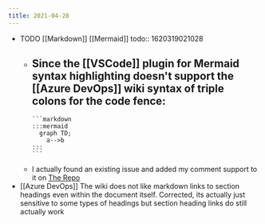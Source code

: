 ```yaml
---
title: 2021-04-28
---
```


- TODO [[Markdown]] [[Mermaid]]
  todo:: 1620319021028
	- Since the [[VSCode]] plugin for Mermaid syntax highlighting doesn't support the [[Azure DevOps]] wiki syntax of triple colons for the code fence:
		-
		  ```markdown
		  :::mermaid
		    graph TD;
		      a-->b
		  :::
		  ```
	- I actually found an existing issue and added my comment support to it on [The Repo](https://github.com/bpruitt-goddard/vscode-mermaid-syntax-highlight)
- [[Azure DevOps]] The wiki does not like markdown links to section headings even within the document itself. Corrected, its actually just sensitive to some types of headings but section heading links do still actually work